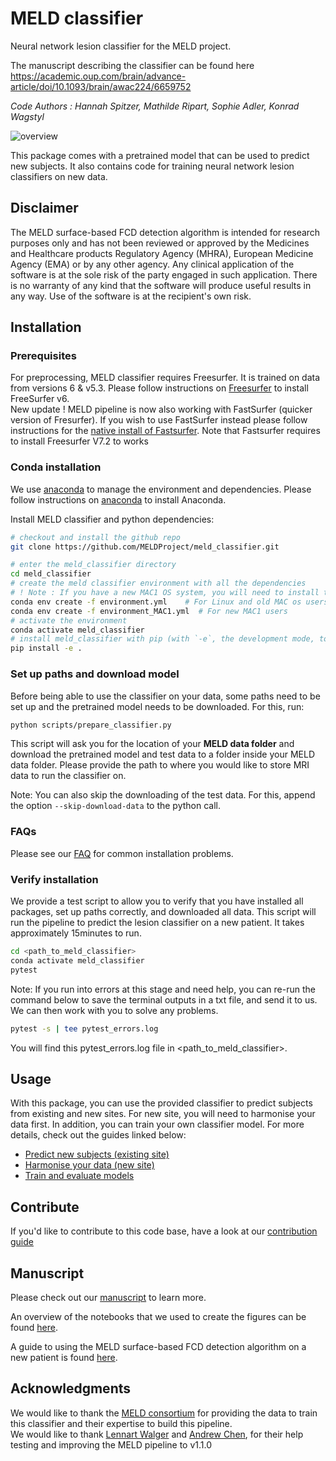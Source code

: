 # MELD classifier
Neural network lesion classifier for the MELD project.

The manuscript describing the classifier can be found here https://academic.oup.com/brain/advance-article/doi/10.1093/brain/awac224/6659752

*Code Authors : Hannah Spitzer, Mathilde Ripart, Sophie Adler, Konrad Wagstyl*

![overview](images/overview.png)

This package comes with a pretrained model that can be used to predict new subjects. It also contains code for training neural network lesion classifiers on new data.

## Disclaimer

The MELD surface-based FCD detection algorithm is intended for research purposes only and has not been reviewed or approved by the Medicines and Healthcare products Regulatory Agency (MHRA), European Medicine Agency (EMA) or by any other agency. Any clinical application of the software is at the sole risk of the party engaged in such application. There is no warranty of any kind that the software will produce useful results in any way. Use of the software is at the recipient's own risk.

## Installation

### Prerequisites
For preprocessing, MELD classifier requires Freesurfer. It is trained on data from versions 6 & v5.3. Please follow instructions on [Freesurfer](https://surfer.nmr.mgh.harvard.edu/fswiki/DownloadAndInstall) to install FreeSurfer v6. \
New update ! MELD pipeline is now also working with FastSurfer (quicker version of Fresurfer). If you wish to use FastSurfer instead please follow instructions for the [native install of Fastsurfer](https://github.com/Deep-MI/FastSurfer.git). Note that Fastsurfer requires to install Freesurfer V7.2 to works

### Conda installation
We use [anaconda](https://docs.anaconda.com/anaconda/install/mac-os/) to manage the environment and dependencies. Please follow instructions on [anaconda](https://docs.anaconda.com/anaconda/install/mac-os/) to install Anaconda.

Install MELD classifier and python dependencies:
```bash
# checkout and install the github repo 
git clone https://github.com/MELDProject/meld_classifier.git 

# enter the meld_classifier directory
cd meld_classifier
# create the meld classifier environment with all the dependencies 
# ! Note : If you have a new MAC1 OS system, you will need to install the special environments for new MAC1 users in the second command below.
conda env create -f environment.yml    # For Linux and old MAC os users
conda env create -f environment_MAC1.yml  # For new MAC1 users 
# activate the environment
conda activate meld_classifier
# install meld_classifier with pip (with `-e`, the development mode, to allow changes in the code to be immediately visible in the installation)
pip install -e .
```

### Set up paths and download model
Before being able to use the classifier on your data, some paths need to be set up and the pretrained model needs to be downloaded. For this, run:
```bash
python scripts/prepare_classifier.py
```

This script will ask you for the location of your **MELD data folder** and download the pretrained model and test data to a folder inside your MELD data folder. Please provide the path to where you would like to store MRI data to run the classifier on.


Note: You can also skip the downloading of the test data. For this, append the option `--skip-download-data` to the python call.

### FAQs
Please see our [FAQ](FAQs.md) for common installation problems.

### Verify installation
We provide a test script to allow you to verify that you have installed all packages, set up paths correctly, and downloaded all data. This script will run the pipeline to predict the lesion classifier on a new patient. It takes approximately 15minutes to run.

```bash
cd <path_to_meld_classifier>
conda activate meld_classifier
pytest
```
Note: If you run into errors at this stage and need help, you can re-run the command below to save the terminal outputs in a txt file, and send it to us. We can then work with you to solve any problems.
  ```bash
  pytest -s | tee pytest_errors.log
  ```
  You will find this pytest_errors.log file in <path_to_meld_classifier>. 

## Usage
With this package, you can use the provided classifier to predict subjects from existing and new sites. For new site, you will need to harmonise your data first. In addition, you can train your own classifier model.
For more details, check out the guides linked below:
- [Predict new subjects (existing site)](Predict_on_new_patient.md)
- [Harmonise your data (new site)](Harmonisation_new_site.md)
- [Train and evaluate models](Training_and_evaluating_models.md)

## Contribute
If you'd like to contribute to this code base, have a look at our [contribution guide](DEVELOP.md)

## Manuscript
Please check out our [manuscript](https://academic.oup.com/brain/advance-article/doi/10.1093/brain/awac224/6659752) to learn more.

An overview of the notebooks that we used to create the figures can be found [here](figure_notebooks.md).

A guide to using the MELD surface-based FCD detection algorithm on a new patient is found [here](https://docs.google.com/document/d/1vF5U1i-B45OkE_8wdde8yHHypp6W9xNN_1DBoEGmn0E/edit?usp=sharing).


## Acknowledgments

We would like to thank the [MELD consortium](https://meldproject.github.io//docs/collaborator_list.pdf) for providing the data to train this classifier and their expertise to build this pipeline.\
We would like to thank [Lennart Walger](https://github.com/1-w) and [Andrew Chen](https://github.com/andy1764), for their help testing and improving the MELD pipeline to v1.1.0
